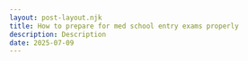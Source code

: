 ```yaml
---
layout: post-layout.njk
title: How to prepare for med school entry exams properly
description: Description
date: 2025-07-09
---
```

